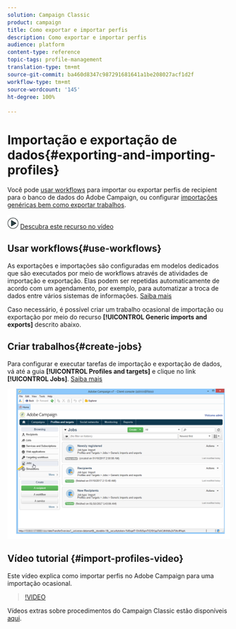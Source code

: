 ```yaml
---
solution: Campaign Classic
product: campaign
title: Como exportar e importar perfis
description: Como exportar e importar perfis
audience: platform
content-type: reference
topic-tags: profile-management
translation-type: tm+mt
source-git-commit: ba460d8347c987291681641a1be208027acf1d2f
workflow-type: tm+mt
source-wordcount: '145'
ht-degree: 100%

---
```



# Importação e exportação de dados{#exporting-and-importing-profiles}

Você pode [usar workflows](#use-workflows) para importar ou exportar perfis de recipient para o banco de dados do Adobe Campaign, ou configurar [importações genéricas bem como exportar trabalhos](#create-jobs).

![](assets/do-not-localize/how-to-video.png) [Descubra este recurso no vídeo](#import-profiles-video)

## Usar workflows{#use-workflows}

As exportações e importações são configuradas em modelos dedicados que são executados por meio de workflows através de atividades de importação e exportação. Elas podem ser repetidas automaticamente de acordo com um agendamento, por exemplo, para automatizar a troca de dados entre vários sistemas de informações. [Saiba mais](../../platform/using/import-export-workflows.md#best-practices-when-importing-data)

Caso necessário, é possível criar um trabalho ocasional de importação ou exportação por meio do recurso **[!UICONTROL Generic imports and exports]** descrito abaixo.

## Criar trabalhos{#create-jobs}

Para configurar e executar tarefas de importação e exportação de dados, vá até a guia **[!UICONTROL Profiles and targets]** e clique no link **[!UICONTROL Jobs]**. [Saiba mais](../../platform/using/about-generic-imports-exports.md)

![](assets/s_ncs_user_interface_import_link.png)


## Vídeo tutorial {#import-profiles-video}

Este vídeo explica como importar perfis no Adobe Campaign para uma importação ocasional.

>[!VIDEO](https://video.tv.adobe.com/v/25608?quality=12)

Vídeos extras sobre procedimentos do Campaign Classic estão disponíveis [aqui](https://experienceleague.adobe.com/docs/campaign-classic-learn/tutorials/overview.html?lang=pt-BR).